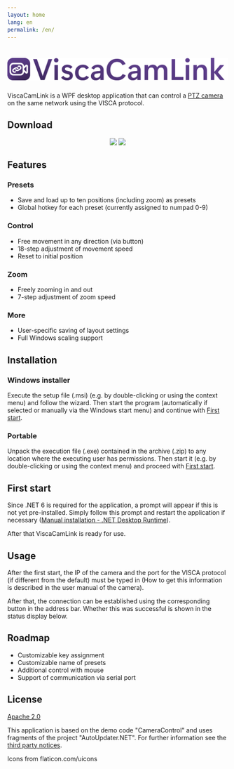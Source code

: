 ```yaml
---
layout: home
lang: en
permalink: /en/
---
```


# ![ViscaCamLink](/assets/banner.png)

ViscaCamLink is a WPF desktop application that can control a [PTZ camera](https://en.wikipedia.org/wiki/Pan%E2%80%93tilt%E2%80%93zoom_camera) on the same network using the VISCA protocol.

## Download

<p align="center" width="100%">
<a href="https://github.com/FreakyTorial/ViscaCamLink/releases/latest/download/ViscaCamLink-Installer-x64.msi"><img width="35%" src="{{ '/assets/button_download_windows.png' | relative_url }}"></a> <a href="https://github.com/FreakyTorial/ViscaCamLink/releases/latest/download/ViscaCamLink-Portable-x64.zip"><img width="35%" src="{{ '/assets/button_download_portable-en.png' | relative_url }}"></a>
</p>

## Features

### Presets

* Save and load up to ten positions (including zoom) as presets
* Global hotkey for each preset (currently assigned to numpad 0-9)

### Control

* Free movement in any direction (via button)
* 18-step adjustment of movement speed
* Reset to initial position

### Zoom

* Freely zooming in and out
* 7-step adjustment of zoom speed

### More

* User-specific saving of layout settings
* Full Windows scaling support

## Installation

### Windows installer

Execute the setup file (.msi) (e.g. by double-clicking or using the context menu) and follow the wizard. Then start the program (automatically if selected or manually via the Windows start menu) and continue with [First start](#first-start).

### Portable

Unpack the execution file (.exe) contained in the archive (.zip) to any location where the executing user has permissions. Then start it (e.g. by double-clicking or using the context menu) and proceed with [First start](#first-start).

## First start

Since .NET 6 is required for the application, a prompt will appear if this is not yet pre-installed. Simply follow this prompt and restart the application if necessary ([Manual installation - .NET Desktop Runtime](https://dotnet.microsoft.com/en-us/download/dotnet/6.0)). 

After that ViscaCamLink is ready for use.

## Usage 

After the first start, the IP of the camera and the port for the VISCA protocol (if different from the default) must be typed in (How to get this information is described in the user manual of the camera).

After that, the connection can be established using the corresponding button in the address bar. Whether this was successful is shown in the status display below.

## Roadmap 

* Customizable key assignment
* Customizable name of presets
* Additional control with mouse
* Support of communication via serial port

## License

[Apache 2.0](license)

This application is based on the demo code "CameraControl" and uses fragments of the project "AutoUpdater.NET". For further information see the [third party notices](https://github.com/FreakyTorial/ViscaCamLink/blob/main/THIRD-PARTY-NOTICES).

Icons from flaticon.com/uicons

